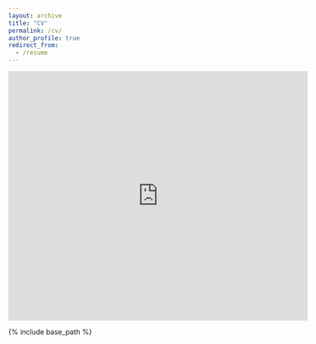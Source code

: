 ```yaml
---
layout: archive
title: "CV"
permalink: /cv/
author_profile: true
redirect_from:
  - /resume
---
```

<!-- link file at files .pdf -->
<embed src="https://ariesssxu.github.io/files/Resume.pdf" type="application/pdf" width="600px" height="500px" />

{% include base_path %}

